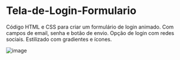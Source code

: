 # Tela-de-Login-Formulario
Código HTML e CSS para criar um formulário de login animado. Com campos de email, senha e botão de envio. Opção de login com redes sociais. Estilizado com gradientes e ícones.

![image](https://github.com/Johnwesleysousa/Tela-de-Login-Formulario/assets/148167973/34458faf-446e-4a8c-95fa-6a9fa1ab84cf)
